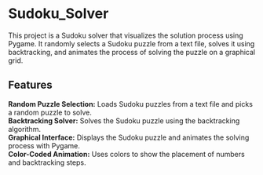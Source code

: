 # Sudoku_Solver
This project is a Sudoku solver that visualizes the solution process using Pygame. It randomly selects a Sudoku puzzle from a text file, solves it using backtracking, and animates the process of solving the puzzle on a graphical grid.

## Features
__Random Puzzle Selection:__ Loads Sudoku puzzles from a text file and picks a random puzzle to solve.  
__Backtracking Solver:__ Solves the Sudoku puzzle using the backtracking algorithm.   
__Graphical Interface:__ Displays the Sudoku puzzle and animates the solving process with Pygame.  
__Color-Coded Animation:__ Uses colors to show the placement of numbers and backtracking steps.  